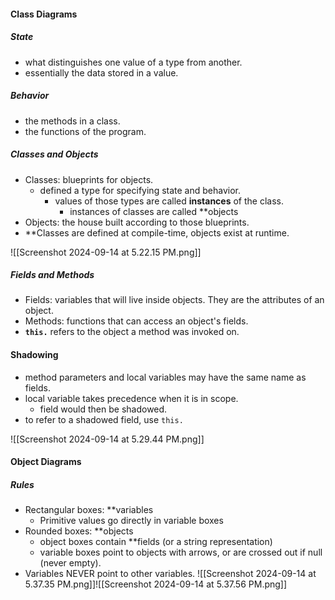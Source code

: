 #### Class Diagrams
##### State
- what distinguishes one value of a type from another. 
- essentially the data stored in a value. 
##### Behavior 
- the methods in a class.
- the functions of the program. 
##### Classes and Objects 
- Classes: blueprints for objects. 
	- defined a type for specifying state and behavior. 
		- values of those types are called **instances** of the class. 
			- instances of classes are called **objects 
- Objects: the house built according to those blueprints. 
- **Classes are defined at compile-time, objects exist at runtime.

![[Screenshot 2024-09-14 at 5.22.15 PM.png]]
##### Fields and Methods 
- Fields: variables that will live inside objects. They are the attributes of an object. 
- Methods: functions that can access an object's fields. 
- **`this.`** refers to the object a method was invoked on. 

#### Shadowing 
- method parameters and local variables may have the same name as fields. 
- local variable takes precedence when it is in scope. 
	- field would then be shadowed. 
- to refer to a shadowed field, use `this.`

![[Screenshot 2024-09-14 at 5.29.44 PM.png]]

#### Object Diagrams
##### Rules 
- Rectangular boxes: **variables
	- Primitive values go directly in variable boxes 
- Rounded boxes: **objects
	- object boxes contain **fields (or a string representation)
	- variable boxes point to objects with arrows, or are crossed out if null (never empty).
- Variables NEVER point to other variables. 
![[Screenshot 2024-09-14 at 5.37.35 PM.png]]![[Screenshot 2024-09-14 at 5.37.56 PM.png]]